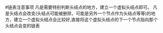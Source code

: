 #链表注意事项
凡是需要特别判断头结点的地方，建立一个虚拟头结点即可。
凡是头结点会改变(头结点可能被删除，可能是另外一个节点作为头结点等等)的地方，建立一个虚拟头结点会比较好,直接将这个虚拟头结点的下一个节点指向那个头结点会变的链表






